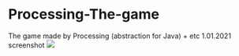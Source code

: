 # Processing-The-game
The game made by Processing (abstraction for Java) + etc
1.01.2021 screenshot
<img src="https://gamedev.ru/files/images/?id=151570">
